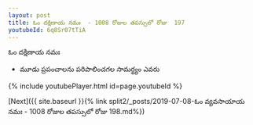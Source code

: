 ```yaml
---
layout: post
title: ఓం దక్షిణాయ నమః  - 1008 రోజుల తపస్సులో రోజు  197
youtubeId: 6q8Sr07tTiA
---
```

 
 
 ఓం దక్షిణాయ నమః  
 
 -  మూడు ప్రపంచాలను పరిపాలించగల సామర్థ్యం ఎవరు 
 
  
 
  
 
 
 
 
 
 


{% include youtubePlayer.html id=page.youtubeId %}
 
[Next]({{ site.baseurl }}{% link  split2/_posts/2019-07-08-ఓం వ్యవసాయాయ నమః  - 1008 రోజుల తపస్సులో రోజు  198.md%})
 
